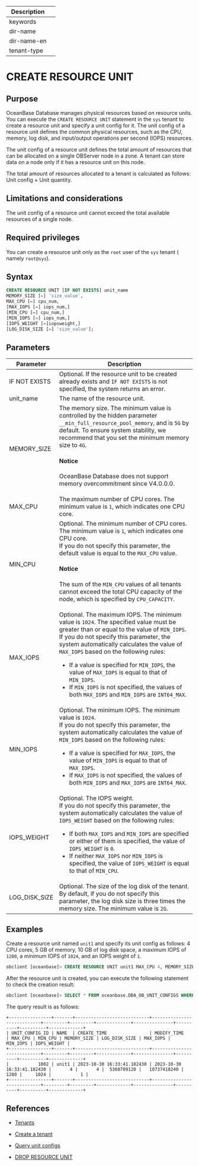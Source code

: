| Description |                 |
|---------------|-----------------|
| keywords |                 |
| dir-name |                 |
| dir-name-en |                 |
| tenant-type |                 |

# CREATE RESOURCE UNIT

## Purpose

OceanBase Database manages physical resources based on resource units. You can execute the `CREATE RESOURCE UNIT` statement in the `sys` tenant to create a resource unit and specify a unit config for it. The unit config of a resource unit defines the common physical resources, such as the CPU, memory, log disk, and input/output operations per second (IOPS) resources.

The unit config of a resource unit defines the total amount of resources that can be allocated on a single OBServer node in a zone. A tenant can store data on a node only if it has a resource unit on this node.

The total amount of resources allocated to a tenant is calculated as follows: Unit config × Unit quantity.

## Limitations and considerations

The unit config of a resource unit cannot exceed the total available resources of a single node.

## Required privileges

You can create a resource unit only as the `root` user of the `sys` tenant ( namely `root@sys`).

## Syntax

```sql
CREATE RESOURCE UNIT [IF NOT EXISTS] unit_name
MEMORY_SIZE [=] 'size_value',
MAX_CPU [=] cpu_num,
[MAX_IOPS [=] iops_num,]
[MIN_CPU [=] cpu_num,]
[MIN_IOPS [=] iops_num,]
[IOPS_WEIGHT [=]iopsweight,]
[LOG_DISK_SIZE [=] 'size_value'];
```

## Parameters

| Parameter | Description |
|-----------------|----------------------------------------------------------------------------------------------------------------------------------|
| IF NOT EXISTS | Optional. If the resource unit to be created already exists and `IF NOT EXISTS` is not specified, the system returns an error.  |
| unit_name | The name of the resource unit.  |
| MEMORY_SIZE | The memory size. The minimum value is controlled by the hidden parameter `__min_full_resource_pool_memory`, and is `5G` by default. To ensure system stability, we recommend that you set the minimum memory size to `4G`.   <main id="notice" type='notice'><h4>Notice</h4><p>OceanBase Database does not support memory overcommitment since V4.0.0.0. </p></main> |
| MAX_CPU | The maximum number of CPU cores. The minimum value is `1`, which indicates one CPU core.  |
| MIN_CPU | Optional. The minimum number of CPU cores. The minimum value is `1`, which indicates one CPU core. </br>If you do not specify this parameter, the default value is equal to the `MAX_CPU` value. <main id="notice" type='notice'><h4>Notice</h4><p>The sum of the <code>MIN_CPU</code> values of all tenants cannot exceed the total CPU capacity of the node, which is specified by <code>CPU_CAPACITY</code>. </p></main> |
| MAX_IOPS | Optional. The maximum IOPS. The minimum value is `1024`. The specified value must be greater than or equal to the value of `MIN_IOPS`. </br>If you do not specify this parameter, the system automatically calculates the value of `MAX_IOPS` based on the following rules:<ul><li> If a value is specified for <code>MIN_IOPS</code>, the value of <code>MAX_IOPS</code> is equal to that of <code>MIN_IOPS</code>. </li> <li>If <code>MIN_IOPS</code> is not specified, the values of both <code>MAX_IOPS</code> and <code>MIN_IOPS</code> are <code>INT64_MAX</code>. </li></ul> |
| MIN_IOPS | Optional. The minimum IOPS. The minimum value is `1024`.  </br>If you do not specify this parameter, the system automatically calculates the value of `MIN_IOPS` based on the following rules:<ul><li> If a value is specified for <code>MAX_IOPS</code>, the value of <code>MIN_IOPS</code> is equal to that of <code>MAX_IOPS</code>. </li> <li>If <code>MAX_IOPS</code> is not specified, the values of both <code>MIN_IOPS</code> and <code>MAX_IOPS</code> are <code>INT64_MAX</code>. </li></ul> |
| IOPS_WEIGHT | Optional. The IOPS weight.  </br>If you do not specify this parameter, the system automatically calculates the value of `IOPS_WEIGHT` based on the following rules:<ul><li>If both <code>MAX_IOPS</code> and <code>MIN_IOPS</code> are specified or either of them is specified, the value of <code>IOPS_WEIGHT</code> is <code>0</code>. </li> <li>If neither <code>MAX_IOPS</code> nor <code>MIN_IOPS</code> is specified, the value of <code>IOPS_WEIGHT</code> is equal to that of `MIN_CPU`. </li></ul> |
| LOG_DISK_SIZE | Optional. The size of the log disk of the tenant. </br>By default, if you do not specify this parameter, the log disk size is three times the memory size. The minimum value is `2G`.  |

## Examples

Create a resource unit named `unit1` and specify its unit config as follows: 4 CPU cores, 5 GB of memory, 10 GB of log disk space, a maximum IOPS of `1280`, a minimum IOPS of `1024`, and an IOPS weight of `1`.

```sql
obclient [oceanbase]> CREATE RESOURCE UNIT unit1 MAX_CPU 4, MEMORY_SIZE '5G', MAX_IOPS 1280,LOG_DISK_SIZE '10G', MIN_IOPS=1024, IOPS_WEIGHT=1;
```

After the resource unit is created, you can execute the following statement to check the creation result:

```sql
obclient [oceanbase]> SELECT * FROM oceanbase.DBA_OB_UNIT_CONFIGS WHERE NAME='unit1';
```

The query result is as follows:

```shell
+----------------+-------+----------------------------+----------------------------+---------+---------+-------------+---------------+----------+----------+-------------+
| UNIT_CONFIG_ID | NAME  | CREATE_TIME                | MODIFY_TIME                | MAX_CPU | MIN_CPU | MEMORY_SIZE | LOG_DISK_SIZE | MAX_IOPS | MIN_IOPS | IOPS_WEIGHT |
+----------------+-------+----------------------------+----------------------------+---------+---------+-------------+---------------+----------+----------+-------------+
|           1002 | unit1 | 2023-10-30 16:33:41.182430 | 2023-10-30 16:33:41.182430 |       4 |       4 |  5368709120 |   10737418240 |     1280 |     1024 |           1 |
+----------------+-------+----------------------------+----------------------------+---------+---------+-------------+---------------+----------+----------+-------------+
```

## References

* [Tenants](../../../../600.manage/200.tenant-management/100.tenant-introduction.md)

* [Create a tenant](../../../../600.manage/200.tenant-management/600.common-tenant-operations/200.manage-create-tenant.md)

* [Query unit configs](../../../../600.manage/200.tenant-management/600.common-tenant-operations/1600.resource-specification-management/100.view-resource-unit-configuration.md)

* [DROP RESOURCE UNIT](1000.drop-resource-unit.md)

